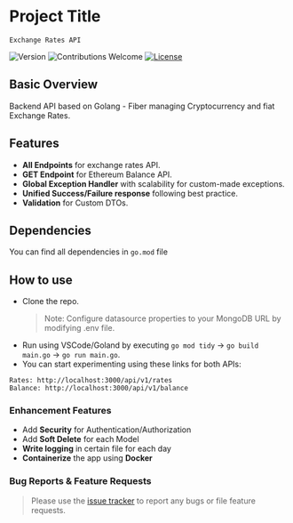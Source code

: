 # Project Title

`Exchange Rates API`

![Version](https://img.shields.io/badge/version-v1.0.0-blue)
![Contributions Welcome](https://img.shields.io/badge/contributions-Welcome-orange.svg)
[![License](https://img.shields.io/badge/License-MIT-blue.svg)](https://opensource.org/licenses/MIT)

## Basic Overview

Backend API based on Golang - Fiber managing Cryptocurrency and fiat Exchange Rates.

## Features

- **All Endpoints** for exchange rates API.
- **GET Endpoint** for Ethereum Balance API.
- **Global Exception Handler** with scalability for custom-made exceptions.
- **Unified Success/Failure response** following best practice.
- **Validation** for Custom DTOs.

## Dependencies

You can find all dependencies in `go.mod` file

## How to use

- Clone the repo.
  > Note: Configure datasource properties to your MongoDB URL by modifying .env file.
- Run using VSCode/Goland by executing `go mod tidy` -> `go build main.go` -> `go run main.go`.
- You can start experimenting using these links for both APIs:

```text
Rates: http://localhost:3000/api/v1/rates
Balance: http://localhost:3000/api/v1/balance
```

### Enhancement Features

- Add **Security** for Authentication/Authorization
- Add **Soft Delete** for each Model
- **Write logging** in certain file for each day
- **Containerize** the app using **Docker**

### Bug Reports & Feature Requests

> Please use the [issue tracker](https://github.com/MostafaAbdelkarim/exchange-rates/issues) to report any bugs or file feature requests.